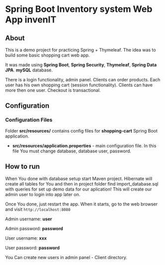 # Spring Boot Inventory system Web App invenIT

## About

This is a demo project for practicing Spring + Thymeleaf. The idea was to build some basic shopping cart web app.

It was made using **Spring Boot**, **Spring Security**, **Thymeleaf**, **Spring Data JPA**.
**mySQL** database.

There is a login functionality, admin panel.
Clients can order products. Each user has his own shopping cart (session functionality).
Clients can have more then one user. Checkout is transactional.

## Configuration

### Configuration Files

Folder **src/resources/** contains config files for **shopping-cart** Spring Boot application.

* **src/resources/application.properties** - main configuration file. In this file You must change database, database user, password.

## How to run

When You done with database setup start Maven project.
Hibernate will create all tables for You and then in project folder find import_database.sql with queries for set up demo data for our aplication!
This will create our admin user to login into app later on.


Once You done, just restart the app. When it starts, go to the web browser and visit `http://localhost:8080`

Admin username: **user**

Admin password: **password**

User username: **xxx**

User password: **password**

You Can create new users in admin panel - Client directory.
